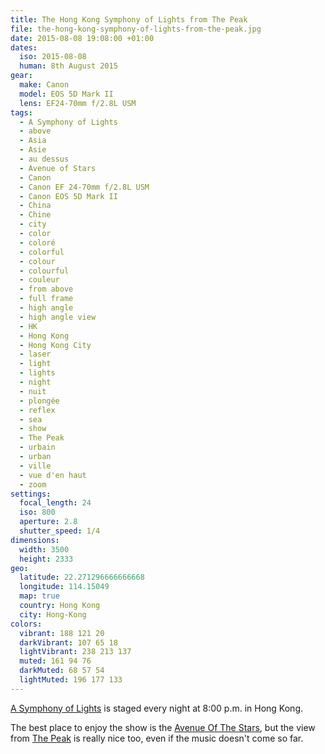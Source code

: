 ```yaml
---
title: The Hong Kong Symphony of Lights from The Peak
file: the-hong-kong-symphony-of-lights-from-the-peak.jpg
date: 2015-08-08 19:08:00 +01:00
dates:
  iso: 2015-08-08
  human: 8th August 2015
gear:
  make: Canon
  model: EOS 5D Mark II
  lens: EF24-70mm f/2.8L USM
tags:
  - A Symphony of Lights
  - above
  - Asia
  - Asie
  - au dessus
  - Avenue of Stars
  - Canon
  - Canon EF 24-70mm f/2.8L USM
  - Canon EOS 5D Mark II
  - China
  - Chine
  - city
  - color
  - coloré
  - colorful
  - colour
  - colourful
  - couleur
  - from above
  - full frame
  - high angle
  - high angle view
  - HK
  - Hong Kong
  - Hong Kong City
  - laser
  - light
  - lights
  - night
  - nuit
  - plongée
  - reflex
  - sea
  - show
  - The Peak
  - urbain
  - urban
  - ville
  - vue d'en haut
  - zoom
settings:
  focal_length: 24
  iso: 800
  aperture: 2.8
  shutter_speed: 1/4
dimensions:
  width: 3500
  height: 2333
geo:
  latitude: 22.271296666666668
  longitude: 114.15049
  map: true
  country: Hong Kong
  city: Hong-Kong
colors:
  vibrant: 188 121 20
  darkVibrant: 107 65 18
  lightVibrant: 238 213 137
  muted: 161 94 76
  darkMuted: 68 57 54
  lightMuted: 196 177 133
---
```


<a href="http://www.tourism.gov.hk/symphony/english/details/details.html">A Symphony of Lights</a> is staged every night at 8:00 p.m. in Hong Kong.

The best place to enjoy the show is the <a href="http://www.avenueofstars.com.hk/eng/home.asp">Avenue Of The Stars</a>, but the view from <a href="http://www.discoverhongkong.com/eng/see-do/highlight-attractions/top-10/the-peak.jsp">The Peak</a> is really nice too, even if the music doesn't come so far.
